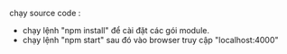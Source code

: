 chạy source code :
-  chạy lệnh "npm install" để cài đặt các gói module.
-  chạy lệnh "npm start" sau đó vào browser truy cập "localhost:4000"
